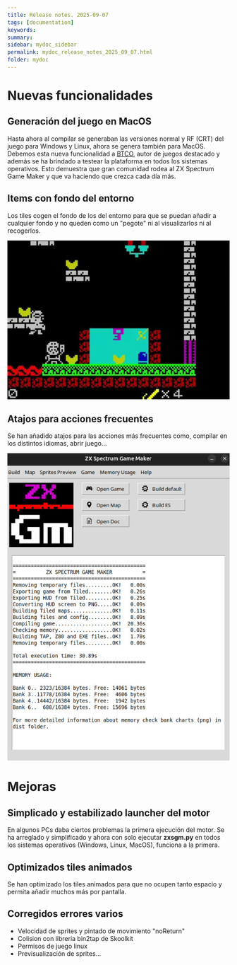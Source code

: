 ```yaml
---
title: Release notes. 2025-09-07
tags: [documentation]
keywords:
summary: 
sidebar: mydoc_sidebar
permalink: mydoc_release_notes_2025_09_07.html
folder: mydoc
---
```


# Nuevas funcionalidades
## Generación del juego en MacOS
Hasta ahora al compilar se generaban las versiones normal y RF (CRT) del juego para Windows y Linux, ahora se genera también para MacOS.
Debemos esta nueva funcionalidad a [BTCO](https://btco-original.itch.io/), autor de juegos destacado y además se ha brindado a testear la plataforma en todos los sistemas operativos. Esto demuestra que gran comunidad rodea al ZX Spectrum Game Maker y que va haciendo que crezca cada día más.

## Items con fondo del entorno
Los tiles cogen el fondo de los del entorno para que se puedan añadir a cualquier fondo y no queden como un "pegote" ni al visualizarlos
ni al recogerlos.

![](images/items_with_environment_background.jpg)

## Atajos para acciones frecuentes
Se han añadido atajos para las acciones más frecuentes como, compilar en los distintos idiomas, abrir juego...

![](images/frequent_shortcuts.jpg)

# Mejoras
## Simplicado y estabilizado launcher del motor
En algunos PCs daba ciertos problemas la primera ejecución del motor. Se ha arreglado y simplificado y ahora con solo ejecutar **zxsgm.py** en
todos los sistemas operativos (Windows, Linux, MacOS), funciona a la primera.

## Optimizados tiles animados
Se han optimizado los tiles animados para que no ocupen tanto espacio y permita añadir muchos más por pantalla.

## Corregidos errores varios
* Velocidad de sprites y pintado de movimiento "noReturn"
* Colision con libreria bin2tap de Skoolkit
* Permisos de juego linux
* Previsualización de sprites...
